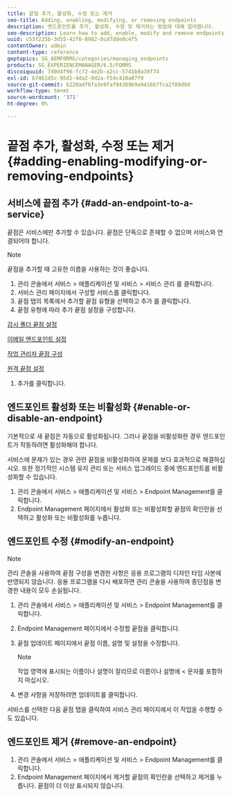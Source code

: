 ```yaml
---
title: 끝점 추가, 활성화, 수정 또는 제거
seo-title: Adding, enabling, modifying, or removing endpoints
description: 엔드포인트를 추가, 활성화, 수정 및 제거하는 방법에 대해 알아봅니다.
seo-description: Learn how to add, enable, modify and remove endpoints.
uuid: c53f225b-3d55-42f6-8982-0cd7dde0c4f5
contentOwner: admin
content-type: reference
geptopics: SG_AEMFORMS/categories/managing_endpoints
products: SG_EXPERIENCEMANAGER/6.5/FORMS
discoiquuid: 7d0d4f96-fc72-4e2b-a2cc-5741b0a30f74
exl-id: b7461d5c-95d1-4da2-9d2a-f54c410a87f9
source-git-commit: b220adf6fa3e9faf94389b9a9416b7fca2f89d9d
workflow-type: tm+mt
source-wordcount: '371'
ht-degree: 0%

---
```


# 끝점 추가, 활성화, 수정 또는 제거 {#adding-enabling-modifying-or-removing-endpoints}

## 서비스에 끝점 추가 {#add-an-endpoint-to-a-service}

끝점은 서비스에만 추가할 수 있습니다. 끝점은 단독으로 존재할 수 없으며 서비스와 연결되어야 합니다.

>[!NOTE]
>
>끝점을 추가할 때 고유한 이름을 사용하는 것이 좋습니다.

1. 관리 콘솔에서 서비스 > 애플리케이션 및 서비스 > 서비스 관리 를 클릭합니다.
1. 서비스 관리 페이지에서 구성할 서비스를 클릭합니다.
1. 끝점 탭의 목록에서 추가할 끝점 유형을 선택하고 추가 를 클릭합니다.
1. 끝점 유형에 따라 추가 끝점 설정을 구성합니다.

[감시 폴더 끝점 설정](/help/forms/using/admin-help/configuring-watched-folder-endpoints.md#watched-folder-endpoint-settings)

[이메일 엔드포인트 설정](/help/forms/using/admin-help/configuring-email-endpoints.md#email-endpoint-settings)

[작업 관리자 끝점 구성](/help/forms/using/admin-help/configuring-task-manager-endpoints.md#configuring-task-manager-endpoints)

[원격 끝점 설정](/help/forms/using/admin-help/configuring-remoting-endpoints.md#remoting-endpoint-settings)

1. 추가를 클릭합니다.

## 엔드포인트 활성화 또는 비활성화 {#enable-or-disable-an-endpoint}

기본적으로 새 끝점은 자동으로 활성화됩니다. 그러나 끝점을 비활성화한 경우 엔드포인트가 작동하려면 활성화해야 합니다.

서비스에 문제가 있는 경우 관련 끝점을 비활성화하여 문제를 보다 효과적으로 해결하십시오. 또한 정기적인 시스템 유지 관리 또는 서비스 업그레이드 중에 엔드포인트를 비활성화할 수 있습니다.

1. 관리 콘솔에서 서비스 > 애플리케이션 및 서비스 > Endpoint Management를 클릭합니다.
1. Endpoint Management 페이지에서 활성화 또는 비활성화할 끝점의 확인란을 선택하고 활성화 또는 비활성화를 누릅니다.

## 엔드포인트 수정 {#modify-an-endpoint}

>[!NOTE]
>
>관리 콘솔을 사용하여 끝점 구성을 변경한 사항은 응용 프로그램의 디자인 타임 사본에 반영되지 않습니다. 응용 프로그램을 다시 배포하면 관리 콘솔을 사용하여 종단점을 변경한 내용이 모두 손실됩니다.

1. 관리 콘솔에서 서비스 > 애플리케이션 및 서비스 > Endpoint Management를 클릭합니다.
1. Endpoint Management 페이지에서 수정할 끝점을 클릭합니다.
1. 끝점 업데이트 페이지에서 끝점 이름, 설명 및 설정을 수정합니다.

   >[!NOTE]
   >
   >작업 영역에 표시되는 이름이나 설명이 잘리므로 이름이나 설명에 &lt; 문자를 포함하지 마십시오.

1. 변경 사항을 저장하려면 업데이트를 클릭합니다.

서비스를 선택한 다음 끝점 탭을 클릭하여 서비스 관리 페이지에서 이 작업을 수행할 수도 있습니다.

## 엔드포인트 제거 {#remove-an-endpoint}

1. 관리 콘솔에서 서비스 > 애플리케이션 및 서비스 > Endpoint Management를 클릭합니다.
1. Endpoint Management 페이지에서 제거할 끝점의 확인란을 선택하고 제거를 누릅니다. 끝점이 더 이상 표시되지 않습니다.
